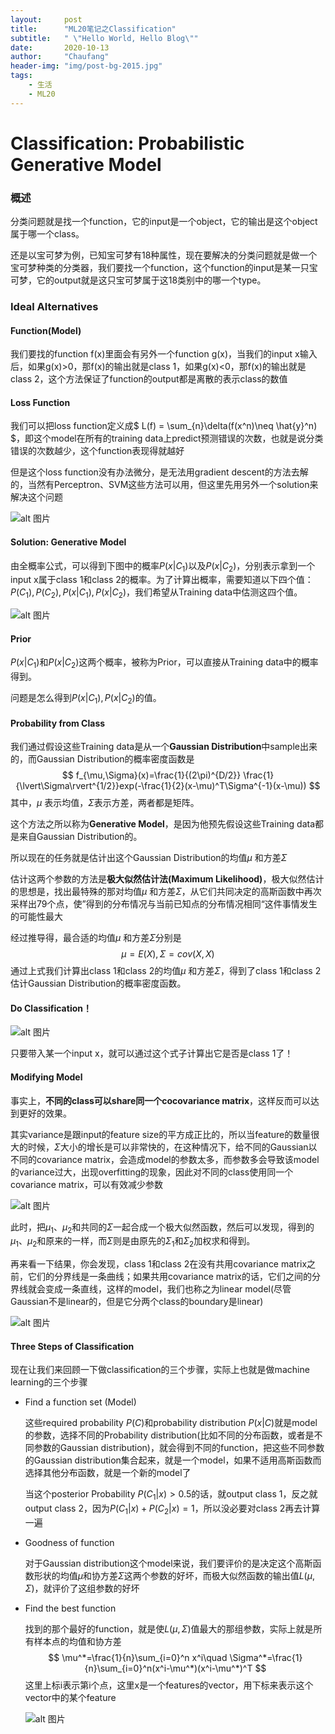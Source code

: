 ```yaml
---
layout:     post
title:      "ML20笔记之Classification"
subtitle:   " \"Hello World, Hello Blog\""
date:       2020-10-13
author:     "Chaufang"
header-img: "img/post-bg-2015.jpg"
tags:
    - 生活
    - ML20
---
```


<head>
    <script src="https://cdn.mathjax.org/mathjax/latest/MathJax.js?config=TeX-AMS-MML_HTMLorMML" type="text/javascript"></script>
    <script type="text/x-mathjax-config">
        MathJax.Hub.Config({
            tex2jax: {
            skipTags: ['script', 'noscript', 'style', 'textarea', 'pre'],
            inlineMath: [['$','$']]
            }
        });
    </script>
</head>

# Classification: Probabilistic Generative Model

### 概述

分类问题就是找一个function，它的input是一个object，它的输出是这个object属于哪一个class。

还是以宝可梦为例，已知宝可梦有18种属性，现在要解决的分类问题就是做一个宝可梦种类的分类器，我们要找一个function，这个function的input是某一只宝可梦，它的output就是这只宝可梦属于这18类别中的哪一个type。

### Ideal Alternatives

#### Function(Model)

我们要找的function f(x)里面会有另外一个function g(x)，当我们的input x输入后，如果g(x)>0，那f(x)的输出就是class 1，如果g(x)<0，那f(x)的输出就是class 2，这个方法保证了function的output都是离散的表示class的数值

#### Loss Function

我们可以把loss function定义成$ L(f) = \sum_{n}\delta(f(x^n)\neq \hat{y}^n) $，即这个model在所有的training data上predict预测错误的次数，也就是说分类错误的次数越少，这个function表现得就越好

但是这个loss function没有办法微分，是无法用gradient descent的方法去解的，当然有Perceptron、SVM这些方法可以用，但这里先用另外一个solution来解决这个问题

![alt 图片](https://raw.githubusercontent.com/chaufanglam/MarkdownPhotos/master/ideal-alternatives.png)

#### Solution: Generative Model

由全概率公式，可以得到下图中的概率$P(x|C_1)$以及$P(x|C_2)$，分别表示拿到一个input x属于class 1和class 2的概率。为了计算出概率，需要知道以下四个值：$P(C_1),P(C_2),P(x|C_1),P(x|C_2)$，我们希望从Training data中估测这四个值。

![alt 图片](https://raw.githubusercontent.com/chaufanglam/MarkdownPhotos/master/two-class.png)

#### Prior

$P(x|C_1)$和$P(x|C_2)$这两个概率，被称为Prior，可以直接从Training data中的概率得到。

问题是怎么得到$P(x|C_1),P(x|C_2)$的值。

#### Probability from Class

我们通过假设这些Training data是从一个**Gaussian Distribution**中sample出来的，而Gaussian Distribution的概率密度函数是
$$
f_{\mu,\Sigma}(x)=\frac{1}{(2\pi)^{D/2}} \frac{1}{\lvert\Sigma\rvert^{1/2}}exp(-\frac{1}{2}(x-\mu)^T\Sigma^{-1}(x-\mu))
$$
其中，$\mu$ 表示均值，$\Sigma$表示方差，两者都是矩阵。

这个方法之所以称为**Generative Model**，是因为他预先假设这些Training data都是来自Gaussian Distribution的。

所以现在的任务就是估计出这个Gaussian Distribution的均值$\mu$ 和方差$\Sigma$

估计这两个参数的方法是**极大似然估计法(Maximum Likelihood)**，极大似然估计的思想是，找出最特殊的那对均值$\mu$ 和方差$\Sigma$，从它们共同决定的高斯函数中再次采样出79个点，使”得到的分布情况与当前已知点的分布情况相同“这件事情发生的可能性最大

经过推导得，最合适的均值$\mu$ 和方差$\Sigma$分别是
$$
\mu=E(X), \Sigma=cov(X,X)
$$
通过上式我们计算出class 1和class 2的均值$\mu$ 和方差$\Sigma$，得到了class 1和class 2估计Gaussian Distribution的概率密度函数。

#### Do Classification！

![alt 图片](https://raw.githubusercontent.com/chaufanglam/MarkdownPhotos/master/do-classification.png)

只要带入某一个input x，就可以通过这个式子计算出它是否是class 1了！

#### Modifying Model

事实上，**不同的class可以share同一个cocovariance matrix**，这样反而可以达到更好的效果。

其实variance是跟input的feature size的平方成正比的，所以当feature的数量很大的时候，$\Sigma$大小的增长是可以非常快的，在这种情况下，给不同的Gaussian以不同的covariance matrix，会造成model的参数太多，而参数多会导致该model的variance过大，出现overfitting的现象，因此对不同的class使用同一个covariance matrix，可以有效减少参数

![alt 图片](https://raw.githubusercontent.com/chaufanglam/MarkdownPhotos/master/modify-model.png)

此时，把$\mu_1$、$\mu_2$和共同的$\Sigma$一起合成一个极大似然函数，然后可以发现，得到的$\mu_1$、$\mu_2$和原来的一样，而$\Sigma$则是由原先的$\Sigma_1$和$\Sigma_2$加权求和得到。

再来看一下结果，你会发现，class 1和class 2在没有共用covariance matrix之前，它们的分界线是一条曲线；如果共用covariance matrix的话，它们之间的分界线就会变成一条直线，这样的model，我们也称之为linear model(尽管Gaussian不是linear的，但是它分两个class的boundary是linear)

![alt 图片](https://raw.githubusercontent.com/chaufanglam/MarkdownPhotos/master/modify-compare.png)

#### Three Steps of Classification

现在让我们来回顾一下做classification的三个步骤，实际上也就是做machine learning的三个步骤

- Find a function set (Model)

  这些required probability $P(C)$和probability distribution $P(x|C)$就是model的参数，选择不同的Probability distribution(比如不同的分布函数，或者是不同参数的Gaussian distribution)，就会得到不同的function，把这些不同参数的Gaussian distribution集合起来，就是一个model，如果不适用高斯函数而选择其他分布函数，就是一个新的model了

  当这个posterior Probability $P(C_1|x)>0.5$的话，就output class 1，反之就output class 2，因为$P(C_1|x)+P(C_2|x)=1$，所以没必要对class 2再去计算一遍

- Goodness of function

  对于Gaussian distribution这个model来说，我们要评价的是决定这个高斯函数形状的均值$\mu$和协方差$\Sigma$这两个参数的好坏，而极大似然函数的输出值$L(\mu,\Sigma)$，就评价了这组参数的好坏

- Find the best function

  找到的那个最好的function，就是使$L(\mu,\Sigma)$值最大的那组参数，实际上就是所有样本点的均值和协方差
  $$
  \mu^*=\frac{1}{n}\sum_{i=0}^n x^i\quad  \Sigma^*=\frac{1}{n}\sum_{i=0}^n(x^i-\mu^*)(x^i-\mu^*)^T
  $$
  这里上标i表示第i个点，这里x是一个features的vector，用下标来表示这个vector中的某个feature

  ![alt 图片](https://raw.githubusercontent.com/chaufanglam/MarkdownPhotos/master/three-steps.png)